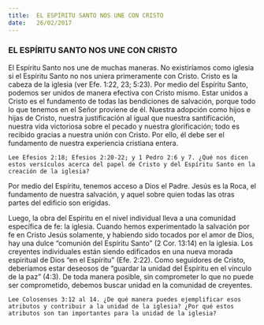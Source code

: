 ```yaml
---
title:  EL ESPÍRITU SANTO NOS UNE CON CRISTO
date:   26/02/2017
---
```


### EL ESPÍRITU SANTO NOS UNE CON CRISTO

El Espíritu Santo nos une de muchas maneras. No existiríamos como iglesia si el Espíritu Santo no nos uniera primeramente con Cristo. Cristo es la cabeza de la iglesia (ver Efe. 1:22, 23; 5:23). Por medio del Espíritu Santo, podemos ser unidos de manera efectiva con Cristo mismo. Estar unidos a Cristo es el fundamento de todas las bendiciones de salvación, porque todo lo que tenemos en el Señor proviene de él. Nuestra adopción como hijos e hijas de Cristo, nuestra justificación al igual que nuestra santificación, nuestra vida victoriosa sobre el pecado y nuestra glorificación; todo es recibido gracias a nuestra unión con Cristo. Por ello, él debe ser el fundamento de nuestra experiencia cristiana entera.

`Lee Efesios 2:18; Efesios 2:20-22; y 1 Pedro 2:6 y 7. ¿Qué nos dicen estos versículos acerca del papel de Cristo y del Espíritu Santo en la creación de la iglesia?`
 
Por medio del Espíritu, tenemos acceso a Dios el Padre. Jesús es la Roca, el fundamento de nuestra salvación, y aquel sobre quien todas las otras partes del edificio son erigidas.

Luego, la obra del Espíritu en el nivel individual lleva a una comunidad específica de fe: la iglesia. Cuando hemos experimentado la salvación por fe en Cristo Jesús solamente, y habiendo sido tocados por el amor de Dios, hay una dulce “comunión del Espíritu Santo” (2 Cor. 13:14) en la iglesia. Los creyentes individuales están siendo edificados en una nueva morada espiritual de Dios “en el Espíritu” (Efe. 2:22). Como seguidores de Cristo, deberíamos estar deseosos de “guardar la unidad del Espíritu en el vínculo de la paz” (4:3). De toda manera posible, sin comprometer lo que no puede ser comprometido, debemos buscar unidad en la comunidad de creyentes.

`Lee Colosenses 3:12 al 14. ¿De qué manera puedes ejemplificar esos atributos y contribuir a la unidad de la iglesia? ¿Por qué estos atributos son tan importantes para la unidad de la iglesia?`

